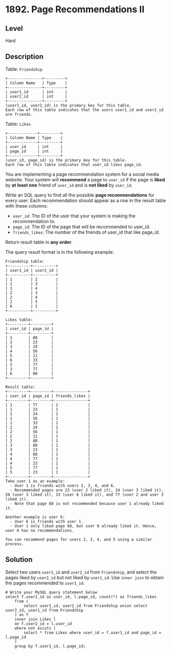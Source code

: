 # 1892. Page Recommendations II
## Level
Hard

## Description
Table: `Friendship`
```
+---------------+---------+
| Column Name   | Type    |
+---------------+---------+
| user1_id      | int     |
| user2_id      | int     |
+---------------+---------+
(user1_id, user2_id) is the primary key for this table.
Each row of this table indicates that the users user1_id and user2_id are friends.
```

Table: `Likes`
```
+-------------+---------+
| Column Name | Type    |
+-------------+---------+
| user_id     | int     |
| page_id     | int     |
+-------------+---------+
(user_id, page_id) is the primary key for this table.
Each row of this table indicates that user_id likes page_id.
```

You are implementing a page recommendation system for a social media website. Your system will **recommend** a page to `user_id` if the page is **liked** by **at least one** friend of `user_id` and is **not liked** by `user_id`.

Write an SQL query to find all the possible **page recommendations** for every user. Each recommendation should appear as a row in the result table with these columns:

* `user_id`: The ID of the user that your system is making the recommendation to.
* `page_id`: The ID of the page that will be recommended to user_id.
* `friends_likes`: The number of the friends of user_id that like page_id.

Return result table in **any order**.

The query result format is in the following example:

```
Friendship table:
+----------+----------+
| user1_id | user2_id |
+----------+----------+
| 1        | 2        |
| 1        | 3        |
| 1        | 4        |
| 2        | 3        |
| 2        | 4        |
| 2        | 5        |
| 6        | 1        |
+----------+----------+
 
Likes table:
+---------+---------+
| user_id | page_id |
+---------+---------+
| 1       | 88      |
| 2       | 23      |
| 3       | 24      |
| 4       | 56      |
| 5       | 11      |
| 6       | 33      |
| 2       | 77      |
| 3       | 77      |
| 6       | 88      |
+---------+---------+

Result table:
+---------+---------+---------------+
| user_id | page_id | friends_likes |
+---------+---------+---------------+
| 1       | 77      | 2             |
| 1       | 23      | 1             |
| 1       | 24      | 1             |
| 1       | 56      | 1             |
| 1       | 33      | 1             |
| 2       | 24      | 1             |
| 2       | 56      | 1             |
| 2       | 11      | 1             |
| 2       | 88      | 1             |
| 3       | 88      | 1             |
| 3       | 23      | 1             |
| 4       | 88      | 1             |
| 4       | 77      | 1             |
| 4       | 23      | 1             |
| 5       | 77      | 1             |
| 5       | 23      | 1             |
+---------+---------+---------------+
Take user 1 as an example:
  - User 1 is friends with users 2, 3, 4, and 6.
  - Recommended pages are 23 (user 2 liked it), 24 (user 3 liked it), 56 (user 3 liked it), 33 (user 6 liked it), and 77 (user 2 and user 3 liked it).
  - Note that page 88 is not recommended because user 1 already liked it.

Another example is user 6:
  - User 6 is friends with user 1.
  - User 1 only liked page 88, but user 6 already liked it. Hence, user 6 has no recommendations.

You can recommend pages for users 2, 3, 4, and 5 using a similar process.
```

## Solution
Select two users `user1_id` and `user2_id` from `Friendship`, and select the pages liked by `user2_id` but not liked by `user1_id`. Use `inner join` to obtain the pages recommended to `user1_id`.
```
# Write your MySQL query statement below
select f.user1_id as user_id, l.page_id, count(*) as friends_likes
    from (
        select user1_id, user2_id from Friendship union select user2_id, user1_id from Friendship
    ) as f
    inner join Likes l
    on f.user2_id = l.user_id 
    where not exists (
        select * from Likes where user_id = f.user1_id and page_id = l.page_id
    )
    group by f.user1_id, l.page_id;
```
